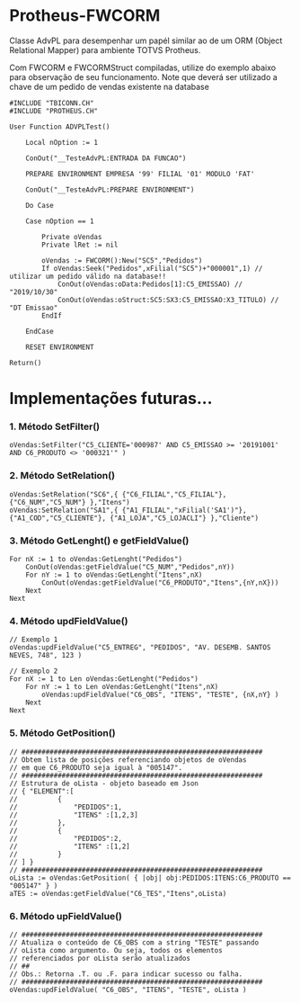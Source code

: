 # Protheus-FWCORM
Classe AdvPL para desempenhar um papél similar ao de um ORM (Object Relational Mapper) para ambiente TOTVS Protheus.

Com FWCORM e FWCORMStruct compiladas, utilize do exemplo abaixo para observação de seu funcionamento. Note que deverá ser utilizado a chave de um pedido de vendas existente na database

```xBase
#INCLUDE "TBICONN.CH"
#INCLUDE "PROTHEUS.CH"

User Function ADVPLTest()

	Local nOption := 1

	ConOut("__TesteAdvPL:ENTRADA DA FUNCAO")

	PREPARE ENVIRONMENT EMPRESA '99' FILIAL '01' MODULO 'FAT'

	ConOut("__TesteAdvPL:PREPARE ENVIRONMENT")

	Do Case
	
	Case nOption == 1

		Private oVendas
		Private lRet := nil

		oVendas := FWCORM():New("SC5","Pedidos")
		If oVendas:Seek("Pedidos",xFilial("SC5")+"000001",1) // utilizar um pedido válido na database!!
			ConOut(oVendas:oData:Pedidos[1]:C5_EMISSAO) // "2019/10/30"
			ConOut(oVendas:oStruct:SC5:SX3:C5_EMISSAO:X3_TITULO) // "DT Emissao"
		EndIf
		
	EndCase

	RESET ENVIRONMENT

Return()
```
# Implementações futuras...
### 1. Método SetFilter() 
```xBase
oVendas:SetFilter("C5_CLIENTE='000987' AND C5_EMISSAO >= '20191001' AND C6_PRODUTO <> '000321'" )
```
### 2. Método SetRelation() 
```xBase
oVendas:SetRelation("SC6",{ {"C6_FILIAL","C5_FILIAL"}, {"C6_NUM","C5_NUM"} },"Itens")
oVendas:SetRelation("SA1",{ {"A1_FILIAL","xFilial('SA1')"}, {"A1_COD","C5_CLIENTE"}, {"A1_LOJA","C5_LOJACLI"} },"Cliente")
```
### 3. Método GetLenght() e getFieldValue() 
```xBase
For nX := 1 to oVendas:GetLenght("Pedidos")
	ConOut(oVendas:getFieldValue("C5_NUM","Pedidos",nY))
	For nY := 1 to oVendas:GetLenght("Itens",nX)
		ConOut(oVendas:getFieldValue("C6_PRODUTO","Itens",{nY,nX}))
	Next
Next
```
### 4. Método updFieldValue() 
```xBase
// Exemplo 1
oVendas:updFieldValue("C5_ENTREG", "PEDIDOS", "AV. DESEMB. SANTOS NEVES, 748", 123 )

// Exemplo 2
For nX := 1 to Len oVendas:GetLenght("Pedidos")
	For nY := 1 to Len oVendas:GetLenght("Itens",nX)
		oVendas:updFieldValue("C6_OBS", "ITENS", "TESTE", {nX,nY} )
	Next
Next

```
### 5. Método GetPosition() 
```xBase
// ############################################################
// Obtem lista de posições referenciando objetos de oVendas
// em que C6_PRODUTO seja igual à "005147".
// ############################################################
// Estrutura de oLista - objeto baseado em Json
// { "ELEMENT":[
//			{
//				"PEDIDOS":1,
//				"ITENS" :[1,2,3]
//			},
//			{
//				"PEDIDOS":2,
//				"ITENS" :[1,2]
//			}
// ] }
// ############################################################
oLista := oVendas:GetPosition( { |obj| obj:PEDIDOS:ITENS:C6_PRODUTO == "005147" } )
aTES := oVendas:getFieldValue("C6_TES","Itens",oLista)
```
### 6. Método upFieldValue() 
```xBase
// ############################################################
// Atualiza o conteúdo de C6_OBS com a string "TESTE" passando
// oLista como argumento. Ou seja, todos os elementos
// referenciados por oLista serão atualizados
// ##
// Obs.: Retorna .T. ou .F. para indicar sucesso ou falha.
// ############################################################
oVendas:updFieldValue( "C6_OBS", "ITENS", "TESTE", oLista )
```
